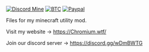 <a href="https://discord.gg/wDmBWTG" rel="nofollow"><img src="https://camo.githubusercontent.com/b6e89069b526a93bdb1a423ba4b67213e89277a9/68747470733a2f2f696d672e736869656c64732e696f2f646973636f72642f3537333935343131303435343336363231343f6c6162656c3d63686174266c6f676f3d646973636f7264266c6f676f436f6c6f723d7768697465267374796c653d666c61742d737175617265" alt="Discord Mine" data-canonical-src="https://img.shields.io/discord/573954110454366214?label=chat&amp;logo=discord&amp;logoColor=white&amp;style=flat-square" style="max-width:100%;"></a>
<a href="https://www.blockchain.com/btc/address/19pH4aNZZMPJkqQ2826BauRokyBs1NYon7" rel="nofollow"><img src="https://camo.githubusercontent.com/93968fe43fa7c15f048faa486ca02e12dd6b6120/68747470733a2f2f696d672e736869656c64732e696f2f62616467652f6274632d636c69636b6d652d7265643f636f6c6f723d663038623136266c6f676f3d626974636f696e267374796c653d666c61742d737175617265" alt="BTC" data-canonical-src="https://img.shields.io/badge/btc-clickme-red?color=f08b16&amp;logo=bitcoin&amp;style=flat-square" style="max-width:100%;"></a>
<a href="https://paypal.me/bellawhotwo" rel="nofollow"><img src="https://camo.githubusercontent.com/68fcfedef1fd6de1de5bf99d4f823eed6c932c3c/68747470733a2f2f696d672e736869656c64732e696f2f62616467652f70617970616c2d646f6e6174652d7265643f636f6c6f723d313639626437266c6f676f3d70617970616c267374796c653d666c61742d737175617265" alt="Paypal" data-canonical-src="https://img.shields.io/badge/paypal-donate-red?color=169bd7&amp;logo=paypal&amp;style=flat-square" style="max-width:100%;"></a>

Files for my minecraft utility mod.

Visit my website -> https://Chromium.wtf/

Join our discord server -> https://discord.gg/wDmBWTG
